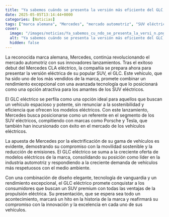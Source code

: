 ```yaml
---
title: "Ya sabemos cuándo se presenta la versión más eficiente del GLC, el SUV más vendido de Mercedes que viene hasta arriba de tecnología para que no pienses en Porsche ni en Tesla"
date: 2025-05-05T13:14:44+0000
categories: [Noticias]
tags: ["marca alemana", "Mercedes", "mercado automotriz", "SUV eléctrico", "GLC", "vehículo eléctrico", "SUV eléctricos", "movilidad sostenible", "emisiones", "modelos eléctricos", "industria automotriz", "diseño elegante", "propuls"]
cover:
  image: "/images/noticias/Ya_sabemos_cu_ndo_se_presenta_la_versi_n.png"
  alt: "Ya sabemos cuándo se presenta la versión más eficiente del GLC, el SUV más vendido de Mercedes que viene hasta arriba de tecnología para que no pienses en Porsche ni en Tesla"
  hidden: false
---
```


La reconocida marca alemana, Mercedes, continúa revolucionando el mercado automotriz con sus innovadores lanzamientos. Tras el exitoso debut del Mercedes CLA eléctrico, la compañía se prepara ahora para presentar la versión eléctrica de su popular SUV, el GLC. Este vehículo, que ha sido uno de los más vendidos de la marca, promete combinar un rendimiento excepcional con una avanzada tecnología que lo posicionará como una opción atractiva para los amantes de los SUV eléctricos.

El GLC eléctrico se perfila como una opción ideal para aquellos que buscan un vehículo espacioso y potente, sin renunciar a la sostenibilidad y eficiencia que ofrecen los modelos eléctricos. Con este lanzamiento, Mercedes busca posicionarse como un referente en el segmento de los SUV eléctricos, compitiendo con marcas como Porsche y Tesla, que también han incursionado con éxito en el mercado de los vehículos eléctricos.

La apuesta de Mercedes por la electrificación de su gama de vehículos es evidente, demostrando su compromiso con la movilidad sostenible y la reducción de emisiones. El GLC eléctrico se suma a la creciente oferta de modelos eléctricos de la marca, consolidando su posición como líder en la industria automotriz y respondiendo a la creciente demanda de vehículos más respetuosos con el medio ambiente.

Con una combinación de diseño elegante, tecnología de vanguardia y un rendimiento excepcional, el GLC eléctrico promete conquistar a los consumidores que buscan un SUV premium con todas las ventajas de la propulsión eléctrica. Su presentación, que se espera sea todo un acontecimiento, marcará un hito en la historia de la marca y reafirmará su compromiso con la innovación y la excelencia en cada uno de sus vehículos.
